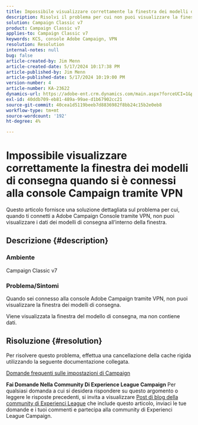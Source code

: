 ```yaml
---
title: Impossibile visualizzare correttamente la finestra dei modelli di consegna quando si è connessi alla console Campaign tramite VPN
description: Risolvi il problema per cui non puoi visualizzare la finestra dei modelli di consegna quando sei connesso alla console Campaign tramite VPN. Eseguire una cache rigida.
solution: Campaign Classic v7
product: Campaign Classic v7
applies-to: Campaign Classic v7
keywords: KCS, console Adobe Campaign, VPN
resolution: Resolution
internal-notes: null
bug: false
article-created-by: Jim Menn
article-created-date: 5/17/2024 10:17:38 PM
article-published-by: Jim Menn
article-published-date: 5/17/2024 10:19:00 PM
version-number: 4
article-number: KA-23622
dynamics-url: https://adobe-ent.crm.dynamics.com/main.aspx?forceUCI=1&pagetype=entityrecord&etn=knowledgearticle&id=8ce96b3f-9b14-ef11-9f8a-6045bd006268
exl-id: 40ddb709-eb81-489a-99ae-d1b67902cc21
source-git-commit: 40cea1d5119beeb7d8836982f8bb24c15b2e0eb8
workflow-type: tm+mt
source-wordcount: '192'
ht-degree: 4%

---
```


# Impossibile visualizzare correttamente la finestra dei modelli di consegna quando si è connessi alla console Campaign tramite VPN


Questo articolo fornisce una soluzione dettagliata sul problema per cui, quando ti connetti a Adobe Campaign Console tramite VPN, non puoi visualizzare i dati dei modelli di consegna all’interno della finestra.

## Descrizione {#description}


### <b>Ambiente</b>

Campaign Classic v7

### <b>Problema/Sintomi</b>

Quando sei connesso alla console Adobe Campaign tramite VPN, non puoi visualizzare la finestra dei modelli di consegna.

Viene visualizzata la finestra del modello di consegna, ma non contiene dati.


## Risoluzione {#resolution}


Per risolvere questo problema, effettua una cancellazione della cache rigida utilizzando la seguente documentazione collegata.

[Domande frequenti sulle impostazioni di Campaign](https://experienceleague.adobe.com/docs/campaign-classic/using/getting-started/starting-with-adobe-campaign/faq/faq-campaign-config.html?lang=en#perform-hard-cache-clear)


<b>Fai Domande Nella Community Di Experience League Campaign</b>
Per qualsiasi domanda a cui si desidera rispondere su questo argomento o leggere le risposte precedenti, si invita a visualizzare [Post di blog della community di Experienci League](https://experienceleaguecommunities.adobe.com/t5/adobe-campaign-classic-blogs/introducing-top-kcs-articles-curated-for-your-troubleshooting/bc-p/672426#M132 "Segui collegamento") che include questo articolo, inviaci le tue domande e i tuoi commenti e partecipa alla community di Experienci League Campaign.
